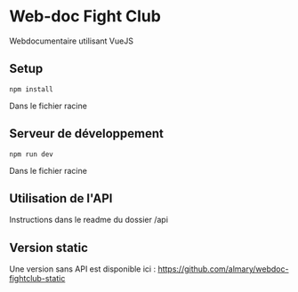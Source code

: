 # Web-doc Fight Club

Webdocumentaire utilisant VueJS

## Setup
```
npm install
```
Dans le fichier racine

## Serveur de développement
```
npm run dev
```
Dans le fichier racine

## Utilisation de l'API

Instructions dans le readme du dossier /api


## Version static

Une version sans API est disponible ici : https://github.com/almary/webdoc-fightclub-static
